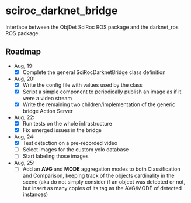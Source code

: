 # sciroc_darknet_bridge
Interface between the ObjDet SciRoc ROS package and the darknet_ros ROS package.

## Roadmap

- Aug, 19: 
	- [x] Complete the general SciRocDarknetBridge class definition
- Aug, 20:
	- [x] Write the config file with values used by the class
	- [x] Script a simple component to periodically publish an image as if it were a video stream
	- [x] Write the remaining two children/implementation of the generic bridge Action Server
- Aug, 22:
	- [x] Run tests on the whole infrastructure
	- [x] Fix emerged issues in the bridge
- Aug, 24:
	- [x] Test detection on a pre-recorded video
	- [ ] Select images for the custom yolo database
	- [ ] Start labeling those images
- Aug, 25:
	- [ ] Add an **AVG** and **MODE** aggregation modes to both Classification and Comparison, keeping track of the objects cardinality in the scene (aka do not simply consider if an object was detected or not, but insert as many copies of its tag as the AVG/MODE of detected instances)
